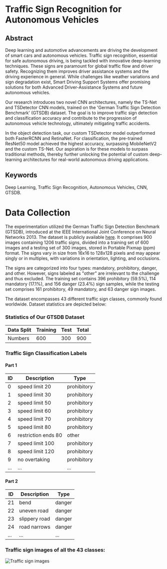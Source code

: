 # Traffic Sign Recognition for Autonomous Vehicles

## Abstract

Deep learning and automotive advancements are driving the development of smart cars and autonomous vehicles. Traffic sign recognition, essential for safe autonomous driving, is being tackled with innovative deep-learning techniques. These signs are paramount for global traffic flow and driver safety. Recognizing them improves driver assistance systems and the driving experience in general. While challenges like weather variations and sign degradation exist, Smart Driving Support Systems offer promising solutions for both Advanced Driver-Assistance Systems and future autonomous vehicles.

Our research introduces two novel CNN architectures, namely the TS-Net and TSDetector CNN models, trained on the 'German Traffic Sign Detection Benchmark' (GTSDB) dataset. The goal is to improve traffic sign detection and classification accuracy and contribute to the progression of autonomous vehicle technology, ultimately mitigating traffic accidents.

In the object detection task, our custom TSDetector model outperformed both FasterRCNN and RetinaNet. For classification, the pre-trained ResNet50 model achieved the highest accuracy, surpassing MobileNetV2 and the custom TS-Net. Our aspiration is for these models to surpass traditional methods, thereby further unlocking the potential of custom deep-learning architectures for real-world autonomous driving applications.

## Keywords

Deep Learning, Traffic Sign Recognition, Autonomous Vehicles, CNN, GTSDB.


# Data Collection

The experimentation utilized the German Traffic Sign Detection Benchmark (GTSDB), introduced at the IEEE International Joint Conference on Neural Networks 2013. The dataset is publicly available [here](https://benchmark.ini.rub.de/gtsdb_dataset.html). It comprises 900 images containing 1206 traffic signs, divided into a training set of 600 images and a testing set of 300 images, stored in Portable Pixmap (ppm) format. The signs vary in size from 16x16 to 128x128 pixels and may appear singly or in multiples, with variations in orientation, lighting, and occlusions.

The signs are categorized into four types: mandatory, prohibitory, danger, and other. However, signs labeled as "other" are irrelevant to the challenge and thus excluded. The training set contains 396 prohibitory (59.5%), 114 mandatory (17.1%), and 156 danger (23.4%) sign samples, while the testing set comprises 161 prohibitory, 49 mandatory, and 63 danger sign images.

The dataset encompasses 43 different traffic sign classes, commonly found worldwide. Dataset statistics are depicted below:

### Statistics of Our GTSDB Dataset

| Data Split | Training | Test | Total |
|------------|----------|------|-------|
| Numbers    | 600      | 300  | 900   |

### Traffic Sign Classification Labels

#### Part 1

| ID | Description                | Type        |
|----|----------------------------|-------------|
| 0  | speed limit 20             | prohibitory |
| 1  | speed limit 30             | prohibitory |
| 2  | speed limit 50             | prohibitory |
| 3  | speed limit 60             | prohibitory |
| 4  | speed limit 70             | prohibitory |
| 5  | speed limit 80             | prohibitory |
| 6  | restriction ends 80        | other       |
| 7  | speed limit 100            | prohibitory |
| 8  | speed limit 120            | prohibitory |
| 9  | no overtaking              | prohibitory |
| ...| ...                        | ...         |

#### Part 2

| ID | Description                | Type        |
|----|----------------------------|-------------|
| 21 | bend                       | danger      |
| 22 | uneven road                | danger      |
| 23 | slippery road              | danger      |
| 24 | road narrows               | danger      |
| ...| ...                        | ...         |

### Traffic sign images of all the 43 classes:

![Traffic sign images](https://www.researchgate.net/publication/367980634/figure/fig4/AS:11431281117125287@1675382530134/Forty-three-kinds-of-German-traffic-signs-from-GTSDB-dataset.ppm)


